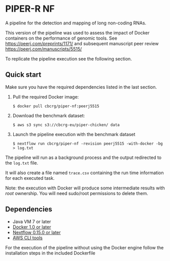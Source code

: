 PIPER-R NF
==========

A pipeline for the detection and mapping of long non-coding RNAs. 

This version of the pipeline was used to assess the impact of Docker containers on the 
performance of genomic tools. See https://peerj.com/preprints/1171/ and subsequent manuscript 
peer review https://peerj.com/manuscripts/5515/

To replicate the pipeline execution see the following section. 

Quick start
-----------

Make sure you have the required dependencies listed in the last section. 

1. Pull the required Docker image: 

    `$ docker pull cbcrg/piper-nf:peerj5515`

2. Download the benchmark dataset: 

    `$ aws s3 sync s3://cbcrg-eu/piper-chicken/ data`

3. Launch the pipeline execution with the benchmark dataset
	
    `$ nextflow run cbcrg/piper-nf -revision peerj5515 -with-docker -bg > log.txt`

The pipeline will run as a background process and the output redirected to the `log.txt` file. 

It will also create a file named `trace.csv` containing the run time information for each executed task.

Note: the execution with Docker will produce some intermediate results with *root* ownership. You will need sudo/root permissions to delete them.


Dependencies
------------
 * Java VM 7 or later
 * [Docker 1.0 or later](http://www.docker.io)
 * [Nextflow 0.15.0 or later](http://nextflow.io)
 * [AWS CLI tools](https://aws.amazon.com/cli/)
 
For the execution of the pipeline without using the Docker engine follow the installation steps in the included Dockerfile 
